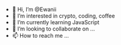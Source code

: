 - 👋 Hi, I’m @Ewanii
- 👀 I’m interested in crypto, coding, coffee
- 🌱 I’m currently learning JavaScript
- 💞️ I’m looking to collaborate on ...
- 📫 How to reach me ...

<!---
Ewanii/Ewanii is a ✨ special ✨ repository because its `README.md` (this file) appears on your GitHub profile.
You can click the Preview link to take a look at your changes.
--->

